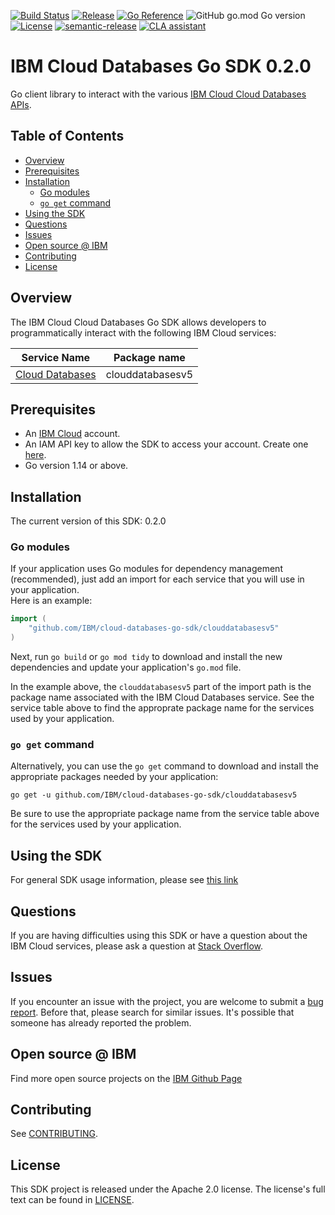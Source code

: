 [![Build Status](https://travis-ci.com/IBM/cloud-databases-go-sdk.svg?branch=main)](https://travis-ci.com/IBM/cloud-databases-go-sdk)
[![Release](https://img.shields.io/github/v/release/IBM/cloud-databases-go-sdk)](https://github.com/IBM/cloud-databases-go-sdk/releases/latest)
[![Go Reference](https://pkg.go.dev/badge/github.com/IBM/cloud-databases-go-sdk.svg)](https://pkg.go.dev/github.com/IBM/cloud-databases-go-sdk)
![GitHub go.mod Go version](https://img.shields.io/github/go-mod/go-version/IBM/cloud-databases-go-sdk)
[![License](https://img.shields.io/badge/License-Apache%202.0-blue.svg)](https://opensource.org/licenses/Apache-2.0)
[![semantic-release](https://img.shields.io/badge/%20%20%F0%9F%93%A6%F0%9F%9A%80-semantic--release-e10079.svg)](https://github.com/semantic-release/semantic-release)
[![CLA assistant](https://cla-assistant.io/readme/badge/ibm/cloud-databases-go-sdk)](https://cla-assistant.io/ibm/cloud-databases-go-sdk)

# IBM Cloud Databases Go SDK 0.2.0
Go client library to interact with the various [IBM Cloud Cloud Databases APIs](https://cloud.ibm.com/apidocs?category=cloud-databases).

## Table of Contents
<!--
  The TOC below is generated using the `markdown-toc` node package.

      https://github.com/jonschlinkert/markdown-toc

  You should regenerate the TOC after making changes to this file.

      npx markdown-toc -i README.md
  -->

<!-- toc -->

- [Overview](#overview)
- [Prerequisites](#prerequisites)
- [Installation](#installation)
  * [Go modules](#go-modules)
  * [`go get` command](#go-get-command)
- [Using the SDK](#using-the-sdk)
- [Questions](#questions)
- [Issues](#issues)
- [Open source @ IBM](#open-source--ibm)
- [Contributing](#contributing)
- [License](#license)

<!-- tocstop -->

## Overview

The IBM Cloud Cloud Databases Go SDK allows developers to programmatically interact with the following IBM Cloud services:

Service Name | Package name 
--- | --- 
[Cloud Databases](https://cloud.ibm.com/apidocs/cloud-databases-api/cloud-databases-api-v5) | clouddatabasesv5

## Prerequisites

[ibm-cloud-onboarding]: https://cloud.ibm.com/registration

* An [IBM Cloud][ibm-cloud-onboarding] account.
* An IAM API key to allow the SDK to access your account. Create one [here](https://cloud.ibm.com/iam/apikeys).
* Go version 1.14 or above.

## Installation
The current version of this SDK: 0.2.0

### Go modules  
If your application uses Go modules for dependency management (recommended), just add an import for each service 
that you will use in your application.  
Here is an example:

```go
import (
	"github.com/IBM/cloud-databases-go-sdk/clouddatabasesv5"
)
```
Next, run `go build` or `go mod tidy` to download and install the new dependencies and update your application's
`go.mod` file.  

In the example above, the `clouddatabasesv5` part of the import path is the package name
associated with the IBM Cloud Databases service.
See the service table above to find the approprate package name for the services used by your application.

### `go get` command  
Alternatively, you can use the `go get` command to download and install the appropriate packages needed by your application:
```
go get -u github.com/IBM/cloud-databases-go-sdk/clouddatabasesv5
```
Be sure to use the appropriate package name from the service table above for the services used by your application.


## Using the SDK
For general SDK usage information, please see [this link](https://github.com/IBM/ibm-cloud-sdk-common/blob/main/README.md)

## Questions

If you are having difficulties using this SDK or have a question about the IBM Cloud services,
please ask a question at 
[Stack Overflow](http://stackoverflow.com/questions/ask?tags=ibm-cloud).

## Issues
If you encounter an issue with the project, you are welcome to submit a
[bug report](github.com/IBM/cloud-databases-go-sdk/issues).
Before that, please search for similar issues. It's possible that someone has already reported the problem.

## Open source @ IBM
Find more open source projects on the [IBM Github Page](http://ibm.github.io/)

## Contributing
See [CONTRIBUTING](CONTRIBUTING.md).

## License

This SDK project is released under the Apache 2.0 license.
The license's full text can be found in [LICENSE](LICENSE).
